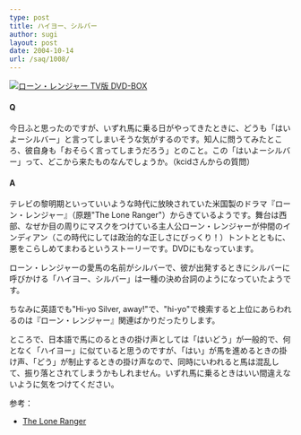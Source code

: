 ```yaml
---
type: post
title: ハイヨー、シルバー
author: sugi
layout: post
date: 2004-10-14
url: /saq/1008/
---
```

<a href="http://www.amazon.co.jp/exec/obidos/ASIN/B0002AP1UC/chezsugi-22/ref=nosim/" onclick="_gaq.push(['_trackEvent', 'outbound-article', 'http://www.amazon.co.jp/exec/obidos/ASIN/B0002AP1UC/chezsugi-22/ref=nosim/', '']);" name="amazletlink" target="_blank"><img src="http://i2.wp.com/ec1.images-amazon.com/images/I/21XX6T3B2VL.jpg?w=660" alt="ローン・レンジャー TV版 DVD-BOX" class="alignleft" data-recalc-dims="1" /></a>

#### Q

今日ふと思ったのですが、いずれ馬に乗る日がやってきたときに、どうも「はいよーシルバー」と言ってしまいそうな気がするのです。知人に問うてみたところ、彼自身も「おそらく言ってしまうだろう」とのこと。この「はいよーシルバー」って、どこから来たものなんでしょうか。（kcidさんからの質問）

#### A

テレビの黎明期といっていいような時代に放映されていた米国製のドラマ『ローン・レンジャー』（原題"The Lone Ranger"）からきているようです。舞台は西部、なぜか目の周りにマスクをつけている主人公ローン・レンジャーが仲間のインディアン（この時代にしては政治的な正しさにびっくり！）トントとともに、悪をこらしめてまわるというストーリーです。DVDにもなっています。

ローン・レンジャーの愛馬の名前がシルバーで、彼が出発するときにシルバーに呼びかける「ハイヨー、シルバー」は一種の決め台詞のようになっていたようです。

ちなみに英語でも"Hi-yo Silver, away!"で、"hi-yo"で検索すると上位にあらわれるのは『ローン・レンジャー』関連ばかりだったりします。

ところで、日本語で馬にのるときの掛け声としては「はいどう」が一般的で、何となく「ハイヨー」に似ていると思うのですが、「はい」が馬を進めるときの掛け声、「どう」が制止するときの掛け声なので、同時にいわれると馬は混乱して、振り落とされてしまうかもしれません。いずれ馬に乗るときはいい間違えないように気をつけてください。

参考：

  * <a href="http://www.skypoint.com/members/joycek19/ranger.htm" onclick="_gaq.push(['_trackEvent', 'outbound-article', 'http://www.skypoint.com/members/joycek19/ranger.htm', 'The Lone Ranger']);" >The Lone Ranger</a>


